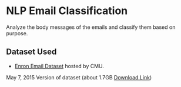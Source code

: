 # NLP Email Classification

Analyze the body messages of the emails and classify them based on purpose.


## Dataset Used

* [Enron Email Dataset](http://www.cs.cmu.edu/~enron/) hosted by CMU.

May 7, 2015 Version of dataset (about 1.7GB [Download Link](http://www.cs.cmu.edu/~enron/enron_mail_20150507.tar.gz))
